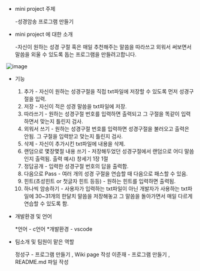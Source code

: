 

- mini project 주제

  -성경암송 프로그램 만들기


- mini project 에 대한 소개
  
  -자신이 원하는 성경 구절 혹은 매일 추천해주는 말씀을 따라쓰고 외워서 써보면서 말씀을 외울 수 있도록 돕는 프로그램을 만들려고합니다. 



![image](https://user-images.githubusercontent.com/130740113/236632786-cbf6a20a-baf8-4c74-b51b-33d2f73beb75.png)



- 기능
  
  1.	추가 - 자신이 원하는 성경구절을 직접 txt파일에 저장할 수 있도록 먼저 성경구절을 입력.
  2.	저장 - 자신이 적은 성경 말씀을 txt파일에 저장.
  3.	따라쓰기 - 원하는 성경구절 번호를 입력하면 출력되고 그 구절을 똑같이 입력하면서 맞는지 틀린지 검사.
  4.	외워서 쓰기 - 원하는 성경구절 번호를 입력하면 성경구절을 불러오고 출력은 안됨. 그 구절을 입력받고 맞는지 틀린지 검사.
  5.	삭제 - 자신이 추가시킨 txt파일에 내용을 삭제.
  6.	랜덤으로 몇장몇절 내용 쓰기 - 저장해두었던 성경구절에서 랜덤으로 어디 말씀인지 출력됨. 출력 예시) 창세기 1장 1절 
  7.	정답공개 - 입력한 성경구절 번호의 답을 출력함.
  8.	다음으로 Pass - 여러 개의 성경 구절을 연습할 때 다음으로 패스할 수 있음. 
  9.	힌트(초성힌트 or 첫글자 힌트 등등) - 원하는 힌트를 입력하면 출력됨.
  10.	하나씩 암송하기 - 사용자가 입력하는 txt파일이 아닌 개발자가 사용하는 txt파일에 30~31개의 한달치 말씀을 저장해놓고 그 말씀을 돌아가면서 매일 다르게 연습할 수 있도록 함.

  


- 개발환경 및 언어
  
  *언어 - c언어
  *개발환경 - vscode 


- 팀소개 및 팀원이 맡은 역할
  
  정성구 - 프로그램 만들기 , Wiki page 작성 
  이준재 - 프로그램 만들기 , README.md 파일 작성  
